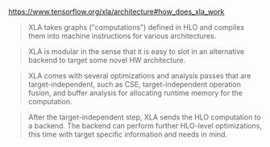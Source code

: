 https://www.tensorflow.org/xla/architecture#how_does_xla_work

> XLA takes graphs ("computations") defined in HLO and compiles them into machine instructions for various architectures.

> XLA is modular in the sense that it is easy to slot in an alternative backend to target some novel HW architecture.
 
> XLA comes with several optimizations and analysis passes that are target-independent, such as CSE, target-independent operation fusion, and buffer analysis for allocating runtime memory for the computation.

> After the target-independent step, XLA sends the HLO computation to a backend. The backend can perform further HLO-level optimizations, this time with target specific information and needs in mind.
